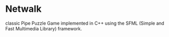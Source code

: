 # Netwalk
classic Pipe Puzzle Game implemented in C++ using the SFML (Simple and Fast Multimedia Library) framework.
